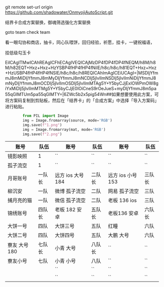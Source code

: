 git remote set-url origin https://github.com/shadowater/OnmyojiAutoScript.git

结界卡合成方案替换，御魂筛选强化方案替换

goto team check team

看一眼勾协和商店，抽卡，同心队喂饼，回归经验，祈愿，挂卡，一键祝福语，

挂低级勾玉卡

EiICAgITMwICAhREAgICFhECAgIVEQICAjMzDP4fDP4fDP4fNEQM/h8M/h8M/h82EQT+Hxz+Hxz+HzYSBP4fHP4fHP4fNiIE/h8c/h8c/h81EQT+Hxz+Hxz+HzUSBP4fHP4fHP4fNSIE/h8c/h8c/h8REQICAhImAgICEiUCAgI=|MSDljYfmmJ8mMiDljYfmmJ8mMyDljYfmmJ8mNCDlj5jlvIImNSDlj5jlvIImNiDljYfmmJ8mNyDljYfmmJ8mOCDlj5jlvIImOSDlj5jlvIImMTAg5Y+Y5byCJjExIOWPmOW8giYxMiDlj5jlvIImMTMg5Y+Y5byCJjE0IOiCneS9rOeJueS+myDljYfmmJ8m5pa55qGIMTUm5pa55qGIMTY=|6ZWc5b2x5pig54Wn##如果想要使用此方案，可将方案码复制到剪贴板，然后在「结界卡」的「合成方案」中选择「导入方案码」进行粘贴。

```python
        from PIL import Image
        img = Image.fromarray(source, mode='RGB')
        img.save(f"1.png")
        img = Image.fromarray(mat, mode='RGB')
        img.save(f"2.png")
```

| 账号          | 队伍   | 账号              | 队伍   | 账号              | 队伍   |
| ------------- | ------ | ----------------- | ------ | ----------------- | ------ |
| 镜影映照      | 1      | ``                | ``     | ``                | ``     |
| 孤子流空      | 1      | ``                | ``     | ``                | ``     |
| 月哥账号      | 一队长 | 远方 ios 大号 184 | 二队长 | 远方 ios 小号 153 | 三队长 |
| 柳沉安        | 一队   | 微博 孤子流空     | 二队   | 网易 孤子流空     | 三队   |
| 捕月亮的猫    | 一队   | 微信 孤子流空     | 二队   | 老板 136 ios      | 三队   |
| 锦绣账号      | 四队长 | 老板 182 安卓     | 五队长 | 老板136 安卓      | 六队长 |
| 大饼一号      | 四队   | 大饼三号          | 五队   | 红瞳              | 六队   |
| 大饼二号      | 四队   | 大饼四号          | 五队   | 大鹏 大号         | 六队   |
| 寮友 大号 180 | 七队长 | 小青 大号         | 八队长 | ``                | ``     |
| 寮友小号      | 七队   | 小青 小号         | 八队   | ``                | ``     |
|               |        | ``                | ``     | ``                | ``     |
|               |        | ``                | ``     | ``                | ``     |
